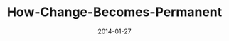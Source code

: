 ---
layout: music 
title: "How-Change-Becomes-Permanent"
series: "Power To Change"
date: 2014-01-27 
description: "Karl Martin talks about how change becomes permanent."
audio: "http://www.crossroads.net/players/media/hq/powertochange_04.mp3"
audio-duration: "35:07"
src: "http://www.crossroads.net/players/media/mediumHz/PowerToChange_190x110.jpg"
---